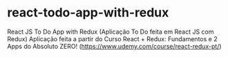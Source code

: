 # react-todo-app-with-redux
React JS To Do App with Redux (Aplicação To Do feita em React JS com Redux)  Aplicação feita a partir do Curso React + Redux: Fundamentos e 2 Apps do Absoluto ZERO! (https://www.udemy.com/course/react-redux-pt/)
